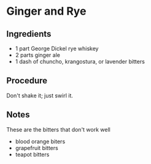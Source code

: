 Ginger and Rye 
==============

Ingredients 
------------
* 1 part George Dickel rye whiskey
* 2 parts ginger ale 
* 1 dash of chuncho, krangostura, or lavender bitters

Procedure 
---------- 
Don't shake it; just swirl it.  

Notes
------ 
These are the bitters that don't work well
* blood orange biters
* grapefruit bitters 
* teapot bitters
